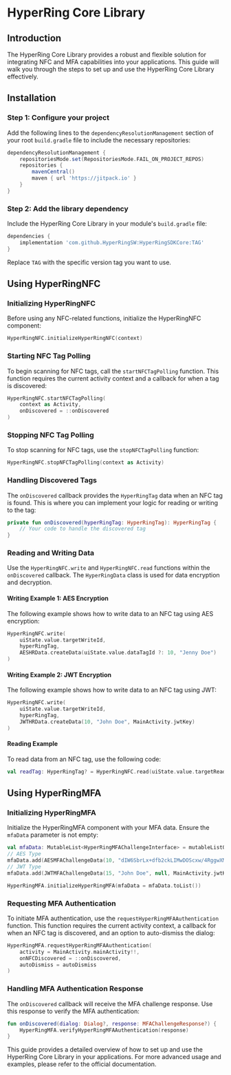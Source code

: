 # HyperRing Core Library

## Introduction
The HyperRing Core Library provides a robust and flexible solution for integrating NFC and MFA capabilities into your applications. This guide will walk you through the steps to set up and use the HyperRing Core Library effectively.

## Installation

### Step 1: Configure your project
Add the following lines to the `dependencyResolutionManagement` section of your root `build.gradle` file to include the necessary repositories:

```groovy
dependencyResolutionManagement {
    repositoriesMode.set(RepositoriesMode.FAIL_ON_PROJECT_REPOS)
    repositories {
        mavenCentral()
        maven { url 'https://jitpack.io' }
    }
}
```

### Step 2: Add the library dependency
Include the HyperRing Core Library in your module's `build.gradle` file:

```groovy
dependencies {
    implementation 'com.github.HyperRingSW:HyperRingSDKCore:TAG'
}
```

Replace `TAG` with the specific version tag you want to use.

## Using HyperRingNFC

### Initializing HyperRingNFC
Before using any NFC-related functions, initialize the HyperRingNFC component:

```kotlin
HyperRingNFC.initializeHyperRingNFC(context)
```

### Starting NFC Tag Polling
To begin scanning for NFC tags, call the `startNFCTagPolling` function. This function requires the current activity context and a callback for when a tag is discovered:

```kotlin
HyperRingNFC.startNFCTagPolling(
    context as Activity, 
    onDiscovered = ::onDiscovered
)
```

### Stopping NFC Tag Polling
To stop scanning for NFC tags, use the `stopNFCTagPolling` function:

```kotlin
HyperRingNFC.stopNFCTagPolling(context as Activity)
```

### Handling Discovered Tags
The `onDiscovered` callback provides the `HyperRingTag` data when an NFC tag is found. This is where you can implement your logic for reading or writing to the tag:

```kotlin
private fun onDiscovered(hyperRingTag: HyperRingTag): HyperRingTag {
    // Your code to handle the discovered tag
}
```

### Reading and Writing Data
Use the `HyperRingNFC.write` and `HyperRingNFC.read` functions within the `onDiscovered` callback. The `HyperRingData` class is used for data encryption and decryption.

#### Writing Example 1: AES Encryption
The following example shows how to write data to an NFC tag using AES encryption:

```kotlin
HyperRingNFC.write(
    uiState.value.targetWriteId, 
    hyperRingTag, 
    AESHRData.createData(uiState.value.dataTagId ?: 10, "Jenny Doe")
)
```

#### Writing Example 2: JWT Encryption
The following example shows how to write data to an NFC tag using JWT:

```kotlin
HyperRingNFC.write(
    uiState.value.targetWriteId, 
    hyperRingTag, 
    JWTHRData.createData(10, "John Doe", MainActivity.jwtKey)
)
```

#### Reading Example
To read data from an NFC tag, use the following code:

```kotlin
val readTag: HyperRingTag? = HyperRingNFC.read(uiState.value.targetReadId, hyperRingTag)
```

## Using HyperRingMFA

### Initializing HyperRingMFA
Initialize the HyperRingMFA component with your MFA data. Ensure the `mfaData` parameter is not empty:

```kotlin
val mfaData: MutableList<HyperRingMFAChallengeInterface> = mutableListOf()
// AES Type
mfaData.add(AESMFAChallengeData(10, "dIW6SbrLx+dfb2ckLIMwDOScxw/4RggwXMPnrFSZikA=", null))
// JWT Type
mfaData.add(JWTMFAChallengeData(15, "John Doe", null, MainActivity.jwtKey))

HyperRingMFA.initializeHyperRingMFA(mfaData = mfaData.toList())
```

### Requesting MFA Authentication
To initiate MFA authentication, use the `requestHyperRingMFAAuthentication` function. This function requires the current activity context, a callback for when an NFC tag is discovered, and an option to auto-dismiss the dialog:

```kotlin
HyperRingMFA.requestHyperRingMFAAuthentication(
    activity = MainActivity.mainActivity!!,
    onNFCDiscovered = ::onDiscovered,
    autoDismiss = autoDismiss
)
```

### Handling MFA Authentication Response
The `onDiscovered` callback will receive the MFA challenge response. Use this response to verify the MFA authentication:

```kotlin
fun onDiscovered(dialog: Dialog?, response: MFAChallengeResponse?) {
    HyperRingMFA.verifyHyperRingMFAAuthentication(response)
}
```

This guide provides a detailed overview of how to set up and use the HyperRing Core Library in your applications. For more advanced usage and examples, please refer to the official documentation.